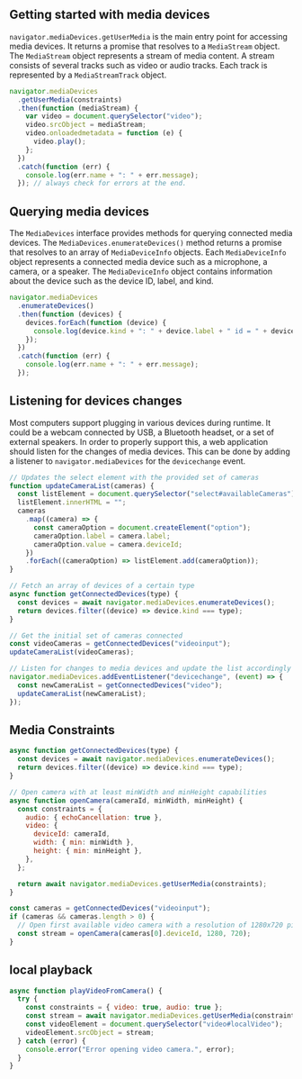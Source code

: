 ## Getting started with media devices

`navigator.mediaDevices.getUserMedia` is the main entry point for accessing media devices. It returns a promise that resolves to a `MediaStream` object. The `MediaStream` object represents a stream of media content. A stream consists of several tracks such as video or audio tracks. Each track is represented by a `MediaStreamTrack` object.

```js
navigator.mediaDevices
  .getUserMedia(constraints)
  .then(function (mediaStream) {
    var video = document.querySelector("video");
    video.srcObject = mediaStream;
    video.onloadedmetadata = function (e) {
      video.play();
    };
  })
  .catch(function (err) {
    console.log(err.name + ": " + err.message);
  }); // always check for errors at the end.
```

## Querying media devices

The `MediaDevices` interface provides methods for querying connected media devices. The `MediaDevices.enumerateDevices()` method returns a promise that resolves to an array of `MediaDeviceInfo` objects. Each `MediaDeviceInfo` object represents a connected media device such as a microphone, a camera, or a speaker. The `MediaDeviceInfo` object contains information about the device such as the device ID, label, and kind.

```js
navigator.mediaDevices
  .enumerateDevices()
  .then(function (devices) {
    devices.forEach(function (device) {
      console.log(device.kind + ": " + device.label + " id = " + device.deviceId);
    });
  })
  .catch(function (err) {
    console.log(err.name + ": " + err.message);
  });
```

## Listening for devices changes

Most computers support plugging in various devices during runtime. It could be a webcam connected by USB, a Bluetooth headset, or a set of external speakers. In order to properly support this, a web application should listen for the changes of media devices. This can be done by adding a listener to `navigator.mediaDevices` for the `devicechange` event.

```js
// Updates the select element with the provided set of cameras
function updateCameraList(cameras) {
  const listElement = document.querySelector("select#availableCameras");
  listElement.innerHTML = "";
  cameras
    .map((camera) => {
      const cameraOption = document.createElement("option");
      cameraOption.label = camera.label;
      cameraOption.value = camera.deviceId;
    })
    .forEach((cameraOption) => listElement.add(cameraOption));
}

// Fetch an array of devices of a certain type
async function getConnectedDevices(type) {
  const devices = await navigator.mediaDevices.enumerateDevices();
  return devices.filter((device) => device.kind === type);
}

// Get the initial set of cameras connected
const videoCameras = getConnectedDevices("videoinput");
updateCameraList(videoCameras);

// Listen for changes to media devices and update the list accordingly
navigator.mediaDevices.addEventListener("devicechange", (event) => {
  const newCameraList = getConnectedDevices("video");
  updateCameraList(newCameraList);
});
```

## Media Constraints

```js
async function getConnectedDevices(type) {
  const devices = await navigator.mediaDevices.enumerateDevices();
  return devices.filter((device) => device.kind === type);
}

// Open camera with at least minWidth and minHeight capabilities
async function openCamera(cameraId, minWidth, minHeight) {
  const constraints = {
    audio: { echoCancellation: true },
    video: {
      deviceId: cameraId,
      width: { min: minWidth },
      height: { min: minHeight },
    },
  };

  return await navigator.mediaDevices.getUserMedia(constraints);
}

const cameras = getConnectedDevices("videoinput");
if (cameras && cameras.length > 0) {
  // Open first available video camera with a resolution of 1280x720 pixels
  const stream = openCamera(cameras[0].deviceId, 1280, 720);
}
```

## local playback

```js
async function playVideoFromCamera() {
  try {
    const constraints = { video: true, audio: true };
    const stream = await navigator.mediaDevices.getUserMedia(constraints);
    const videoElement = document.querySelector("video#localVideo");
    videoElement.srcObject = stream;
  } catch (error) {
    console.error("Error opening video camera.", error);
  }
}
```
